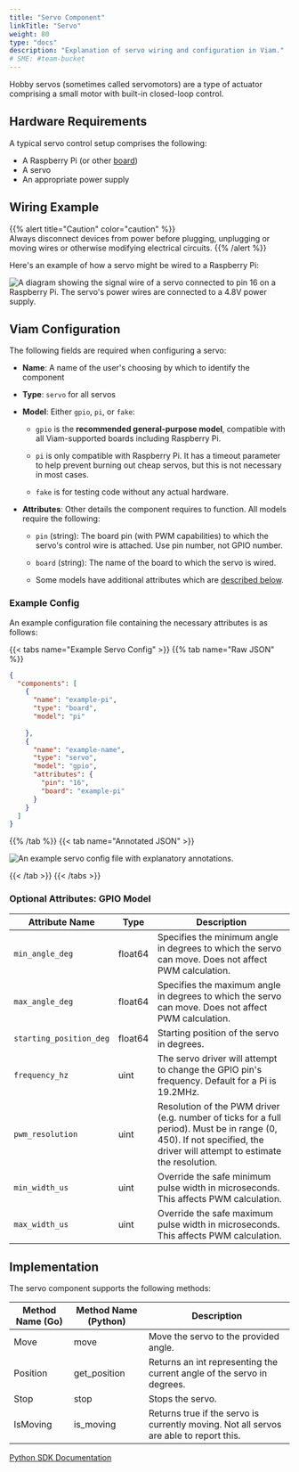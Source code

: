 ```yaml
---
title: "Servo Component"
linkTitle: "Servo"
weight: 80
type: "docs"
description: "Explanation of servo wiring and configuration in Viam."
# SME: #team-bucket
---
```

Hobby servos (sometimes called servomotors) are a type of actuator comprising a small motor with built-in closed-loop control.

## Hardware Requirements

A typical servo control setup comprises the following:

- A Raspberry Pi (or other [board](/components/board/))
- A servo
- An appropriate power supply

## Wiring Example

{{% alert title="Caution" color="caution" %}}  
Always disconnect devices from power before plugging, unplugging or moving wires or otherwise modifying electrical circuits.
{{% /alert %}}

Here's an example of how a servo might be wired to a Raspberry Pi:  

![A diagram showing the signal wire of a servo connected to pin 16 on a Raspberry Pi. The servo's power wires are connected to a 4.8V power supply.](../img/servo/servo-wiring.png)

## Viam Configuration

The following fields are required when configuring a servo:

- **Name**: A name of the user's choosing by which to identify the component

- **Type**: `servo` for all servos

- **Model**: Either `gpio`, `pi`, or `fake`:

  - `gpio` is the **recommended general-purpose model**, compatible with all Viam-supported boards including Raspberry Pi.

  - `pi` is only compatible with Raspberry Pi.
  It has a timeout parameter to help prevent burning out cheap servos, but this is not necessary in most cases.

  - `fake` is for testing code without any actual hardware.

- **Attributes**: Other details the component requires to function.
All models require the following:

  - `pin` (string): The board pin (with PWM capabilities) to which the servo's control wire is attached.
  Use pin number, not GPIO number.

  - `board` (string): The name of the board to which the servo is wired.

  - Some models have additional attributes which are [described below](#optional-attributes-gpio-model).

### Example Config

An example configuration file containing the necessary attributes is as follows:

{{< tabs name="Example Servo Config" >}}
{{% tab name="Raw JSON" %}}

```json
{
  "components": [
    {
      "name": "example-pi",
      "type": "board",
      "model": "pi"
      
    },
    {
      "name": "example-name",
      "type": "servo",
      "model": "gpio",
      "attributes": {
        "pin": "16",
        "board": "example-pi"
      }
    }
  ]
}
```

{{% /tab %}}
{{< tab name="Annotated JSON" >}}

<img src="../img/servo/servo-json.png" alt="An example servo config file with explanatory annotations."></img>

{{< /tab >}}
{{< /tabs >}}

### Optional Attributes: GPIO Model

Attribute Name | Type | Description
-------------- | ---- | ---------------
`min_angle_deg` | float64 | Specifies the minimum angle in degrees to which the servo can move. Does not affect PWM calculation.
`max_angle_deg` | float64 | Specifies the maximum angle in degrees to which the servo can move. Does not affect PWM calculation.
`starting_position_deg` | float64 | Starting position of the servo in degrees.
`frequency_hz` | uint | The servo driver will attempt to change the GPIO pin's frequency. Default for a Pi is 19.2MHz.
`pwm_resolution` | uint | Resolution of the PWM driver (e.g. number of ticks for a full period). Must be in range (0, 450). If not specified, the driver will attempt to estimate the resolution.
`min_width_us` | uint | Override the safe minimum pulse width in microseconds. This affects PWM calculation.
`max_width_us` | uint | Override the safe maximum pulse width in microseconds. This affects PWM calculation.

## Implementation

The servo component supports the following methods:

Method Name (Go) | Method Name (Python) | Description
---------------- | -------------------- | -----------
Move | move | Move the servo to the provided angle.
Position | get_position | Returns an int representing the current angle of the servo in degrees.
Stop | stop | Stops the servo.
IsMoving | is_moving | Returns true if the servo is currently moving. Not all servos are able to report this.

[Python SDK Documentation](https://python.viam.dev/autoapi/viam/components/servo/index.html)